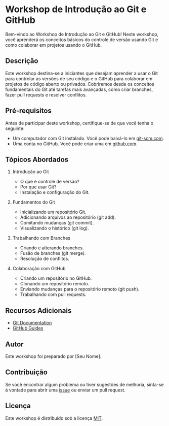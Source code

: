 # Workshop de Introdução ao Git e GitHub

Bem-vindo ao Workshop de Introdução ao Git e GitHub! Neste workshop, você aprenderá os conceitos básicos do controle de versão usando Git e como colaborar em projetos usando o GitHub.

## Descrição

Este workshop destina-se a iniciantes que desejam aprender a usar o Git para controlar as versões de seu código e o GitHub para colaborar em projetos de código aberto ou privados. Cobriremos desde os conceitos fundamentais do Git até tarefas mais avançadas, como criar branches, fazer pull requests e resolver conflitos.

## Pré-requisitos

Antes de participar deste workshop, certifique-se de que você tenha o seguinte:

- Um computador com Git instalado. Você pode baixá-lo em [git-scm.com](https://git-scm.com/).
- Uma conta no GitHub. Você pode criar uma em [github.com](https://github.com/).

## Tópicos Abordados

1. Introdução ao Git
   - O que é controle de versão?
   - Por que usar Git?
   - Instalação e configuração do Git.

2. Fundamentos do Git
   - Inicializando um repositório Git.
   - Adicionando arquivos ao repositório (git add).
   - Comitando mudanças (git commit).
   - Visualizando o histórico (git log).

3. Trabalhando com Branches
   - Criando e alterando branches.
   - Fusão de branches (git merge).
   - Resolução de conflitos.

4. Colaboração com GitHub
   - Criando um repositório no GitHub.
   - Clonando um repositório remoto.
   - Enviando mudanças para o repositório remoto (git push).
   - Trabalhando com pull requests.

## Recursos Adicionais

- [Git Documentation](https://git-scm.com/doc)
- [GitHub Guides](https://guides.github.com/)

## Autor

Este workshop foi preparado por [Seu Nome].

## Contribuição

Se você encontrar algum problema ou tiver sugestões de melhoria, sinta-se à vontade para abrir uma [issue](https://github.com/seu-usuario/workshop-git-github/issues) ou enviar um pull request.

## Licença

Este workshop é distribuído sob a licença [MIT](LICENSE).
